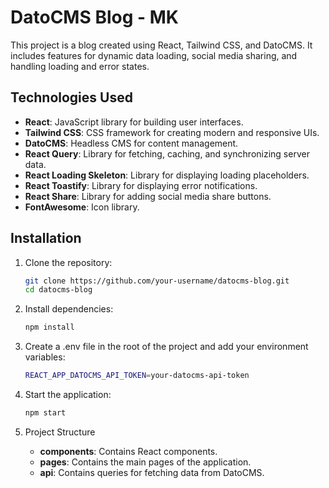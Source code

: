 # DatoCMS Blog - MK

This project is a blog created using React, Tailwind CSS, and DatoCMS. It includes features for dynamic data loading, social media sharing, and handling loading and error states.

## Technologies Used

- **React**: JavaScript library for building user interfaces.
- **Tailwind CSS**: CSS framework for creating modern and responsive UIs.
- **DatoCMS**: Headless CMS for content management.
- **React Query**: Library for fetching, caching, and synchronizing server data.
- **React Loading Skeleton**: Library for displaying loading placeholders.
- **React Toastify**: Library for displaying error notifications.
- **React Share**: Library for adding social media share buttons.
- **FontAwesome**: Icon library.

## Installation

1. Clone the repository:
   ```sh
   git clone https://github.com/your-username/datocms-blog.git
   cd datocms-blog
   ```

2. Install dependencies:
   ```sh
   npm install
   ```

3. Create a .env file in the root of the project and add your environment variables:
   ```sh
   REACT_APP_DATOCMS_API_TOKEN=your-datocms-api-token
   ```

4. Start the application:
   ```sh
   npm start
   ```

5. Project Structure
   - **components**: Contains React components.
   - **pages**: Contains the main pages of the application.
   - **api**: Contains queries for fetching data from DatoCMS.